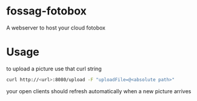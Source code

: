 # fossag-fotobox

A webserver to host your cloud fotobox

# Usage

to upload a picture use that curl string

```bash
curl http://<url>:8080/upload -F "uploadFile=@<absolute path>"
```

your open clients should refresh automatically when a new picture arrives

